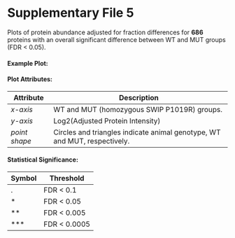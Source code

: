 # Supplementary File 5

Plots of protein abundance adjusted for fraction differences for __686__
proteins with an overall significant difference between WT and MUT groups (FDR < 0.05).

#### Example Plot:

#### Plot Attributes:
| Attribute | Description |
| --------- | ----------- |
| _x-axis_   | WT and MUT (homozygous SWIP P1019R) groups. |
| _y-axis_   | Log2(Adjusted Protein Intensity) |
| _point shape_   | Circles and triangles indicate animal genotype, WT and MUT, respectively. |

#### Statistical Significance:
| Symbol | Threshold |
|--------|-----------|
| . | FDR < 0.1   |
| * | FDR < 0.05  |
| **| FDR < 0.005 |
|***| FDR < 0.0005|
